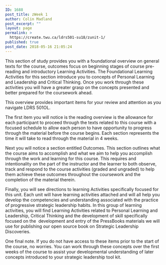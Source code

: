 ```yaml
---
ID: 1688
post_title: zWeek 1
author: Colin Madland
post_excerpt: ""
layout: page
permalink: >
  https://create.twu.ca/ldrs501-su18/zunit-1/
published: true
post_date: 2018-05-16 21:05:24
---
```

This section of study provides you with a foundational overview on general texts for the course, outcomes focus on beginning stages of course pre-reading and introductory Learning Activities. The Foundational Learning Activities for this section introduce you to concepts of Personal Learning and Leadership and Critical Thinking. Once you work through these activities you will have a greater grasp on the concepts presented and better prepared for the coursework ahead.

This overview provides important items for your review and attention as you navigate LDRS 501OL.

The first item you will notice is the reading overview is the allowance for each participant to proceed through the texts related to this course with a focused schedule to allow each person to have opportunity to progress through the material before the course begins. Each section represents the time it will take to read through the material in 4 weeks.

Next you will notice a section entitled Outcomes. This section outlines what the course aims to accomplish and what we aim to help you accomplish through the work and learning for this course. This requires and intentionality on the part of the instructor and the learner to both observe, track and respond to the course activities (graded and ungraded) to help them achieve these outcomes throughout the coursework and the completion of the material therein.

Finally, you will see directions to learning Activities specifically focused for this unit. Each unit will have learning activities attached and will all help you develop the competencies and understanding associated with the practice of progressive strategic leadership habits. In this group of learning activities, you will find Learning Activities related to Personal Learning and Leadership, Critical Thinking and the development of skill specifically focused on the  development and entry of the PressBooks materials we will use for publishing our open source book on Strategic Leadership Discoveries.

One final note. If you do not have access to these items prior to the start of the course, no worries. You can work through these concepts over the first weeks of the course to assist your developmental understanding of later concepts introduced to your strategic leadership tool kit.